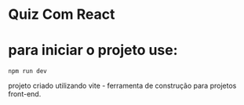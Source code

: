 # Quiz  Com React

# para iniciar o projeto use:

```
npm run dev
```

projeto criado utilizando vite - ferramenta de construção para projetos front-end.